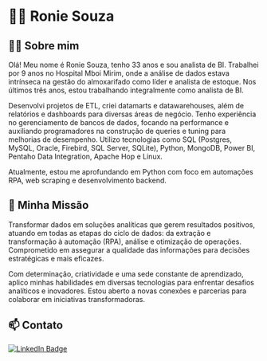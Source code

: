 # 🧑‍💻 Ronie Souza

## 🙋‍♂️ Sobre mim
Olá! Meu nome é Ronie Souza, tenho 33 anos e sou analista de BI. Trabalhei por 9 anos no Hospital Mboi Mirim, onde a análise de dados estava intrínseca na gestão do almoxarifado como líder e analista de estoque. Nos últimos três anos, estou trabalhando integralmente como analista de BI.

Desenvolvi projetos de ETL, criei datamarts e datawarehouses, além de relatórios e dashboards para diversas áreas de negócio. Tenho experiência no gerenciamento de bancos de dados, focando na performance e auxiliando programadores na construção de queries e tuning para melhorias de desempenho. Utilizo tecnologias como SQL (Postgres, MySQL, Oracle, Firebird, SQL Server, SQLite), Python, MongoDB, Power BI, Pentaho Data Integration, Apache Hop e Linux.

Atualmente, estou me aprofundando em Python com foco em automações RPA, web scraping e desenvolvimento backend.

## 🎯 Minha Missão
Transformar dados em soluções analíticas que gerem resultados positivos, atuando em todas as etapas do ciclo de dados: da extração e transformação à automação (RPA), análise e otimização de operações. Comprometido em assegurar a qualidade das informações para decisões estratégicas e mais eficazes.

Com determinação, criatividade e uma sede constante de aprendizado, aplico minhas habilidades em diversas tecnologias para enfrentar desafios analíticos e inovadores. Estou aberto a novas conexões e parcerias para colaborar em iniciativas transformadoras.

## 📫 Contato
[![LinkedIn Badge](https://img.shields.io/badge/LinkedIn-ronie--souza-blue?style=flat&logo=linkedin)](https://www.linkedin.com/in/ronie-souza)

